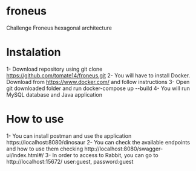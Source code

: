 # froneus
Challenge Froneus hexagonal architecture

# Instalation
1- Download repository using git clone https://github.com/tomate14/froneus.git
2- You will have to install Docker. Download from https://www.docker.com/ and follow instructions
3- Open git downloaded folder and run docker-compose up --build
4- You will run MySQL database and Java application

# How to use
1- You can install postman and use the application https://localhost:8080/dinosaur
2- You can check the available endpoints and how to use them checking http://localhost:8080/swagger-ui/index.html#/
3- In order to access to Rabbit, you can go to http://localhost:15672/ user:guest, password:guest
